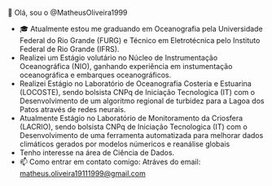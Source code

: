 👋 Olá, sou o @MatheusOliveira1999
- 🎓 Atualmente estou me graduando em Oceanografia pela Universidade Federal do Rio Grande (FURG) e Técnico em Eletrotécnica pelo Instituto Federal de Rio Grande (IFRS).
-  Realizei um Estágio volutário no Núcleo de Instrumentação Oceanográfica (NIO), ganhando experiência em instumentação oceanográfica e embarques oceanográficos.
-  Realizei Estágio no Laboratório de Oceanografia Costeria e Estuarina (LOCOSTE), sendo bolsista CNPq de Iniciação Tecnologica (IT) com o Desenvolvimento de um algoritmo regional de
turbidez para a Lagoa dos Patos através de redes neurais.
- Atualmente Estágio no Laboratório de Monitoramento da Criosfera (LACRIO), sendo bolsista CNPq de Iniciação Tecnologica (IT) com o Desenvolvimento de uma ferramenta automatizada para melhorar dados climáticos gerados por modelos númericos e reanálise globais
- Tenho interesse na área de Ciência de Dados. 
- 📫 Como entrar em contato comigo: Atráves do email: matheus.oliveira19111999@gmail.com
